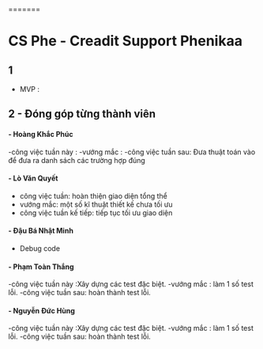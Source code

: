 =======
# CS Phe - Creadit Support Phenikaa

## 1
- MVP : 

## 2 - Đóng góp từng thành viên

#### - Hoàng Khắc Phúc
-công việc tuần này : 
-vướng mắc : 
-công việc tuần sau: Đưa thuật toán vào để đưa ra danh sách các trường hợp đúng

#### - Lò Văn Quyết
- công việc tuần: hoàn thiện giao diện tổng thể 
- vướng mắc: một số kĩ thuật thiết kế chưa tối ưu 
- công việc tuần kế tiếp: tiếp tục tối ưu giao diện

#### - Đậu Bá Nhật Minh
- Debug code

#### - Phạm Toàn Thắng
-công việc tuần này :Xây dựng các test đặc biệt.
-vướng mắc : làm 1 số test lỗi.
-công việc tuần sau: hoàn thành test lỗi.
#### - Nguyễn Đức Hùng
-công việc tuần này :Xây dựng các test đặc biệt.
-vướng mắc : làm 1 số test lỗi.
-công việc tuần sau: hoàn thành test lỗi.
 

